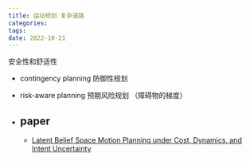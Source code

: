 ```yaml
---
title: 运动规划 复杂道路
categories: 
tags: 
date: 2022-10-21
---
```



安全性和舒适性

- contingency planning 防御性规划
- risk-aware planning 预期风险规划 （障碍物的梯度）

- paper
    - 
    - [Latent Belief Space Motion Planning under Cost, Dynamics, and Intent Uncertainty](https://roboticsconference.org/2020/program/papers/69.html)